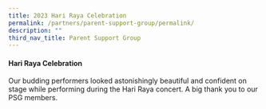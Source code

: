 ```yaml
---
title: 2023 Hari Raya Celebration
permalink: /partners/parent-support-group/permalink/
description: ""
third_nav_title: Parent Support Group
---
```

#### Hari Raya Celebration
Our budding performers looked astonishingly beautiful and confident on stage while performing during the Hari Raya concert.  A big thank you to our PSG members.